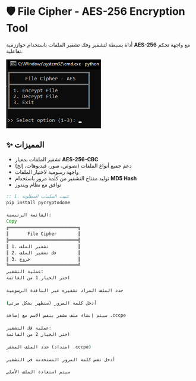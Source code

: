 # 🛡️ File Cipher - AES-256 Encryption Tool

أداة بسيطة لتشفير وفك تشفير الملفات باستخدام خوارزمية **AES-256** مع واجهة تحكم تفاعلية.

![CLI Preview](https://raw.githubusercontent.com/0xred/filecipher/main/pic.png) <!-- يمكنك إضافة صورة للواجهة -->

## ✨ المميزات
- تشفير الملفات بمعيار **AES-256-CBC**
- دعم جميع أنواع الملفات (نصوص، صور، فيديوهات، إلخ)
- واجهة رسومية لاختيار الملفات
- توليد مفتاح التشفير من كلمة مرور باستخدام **MD5 Hash**
- توافق مع نظام ويندوز
```cmd
:: 1. تثبيت المكتبات المطلوبة
pip install pycryptodome

القائمة الرئيسية:
Copy
╔══════════════════════════╗
║       File Cipher        ║
╠══════════════════════════╣
║ 1. تشفير الملف           ║
║ 2. فك تشفير الملف        ║
║ 3. خروج                  ║
╚══════════════════════════╝
عملية التشفير:
اختر الخيار 1 من القائمة

حدد الملف المراد تشفيره عبر النافذة الرسومية

أدخل كلمة المرور (ستظهر بشكل مرئي)

سيتم إنشاء ملف مشفر بنفس الاسم مع إضافة .cccpe

عملية فك التشفير:
اختر الخيار 2 من القائمة

حدد الملف المشفر (امتداد .cccpe)

أدخل نفس كلمة المرور المستخدمة في التشفير

سيتم استعادة الملف الأصلي
